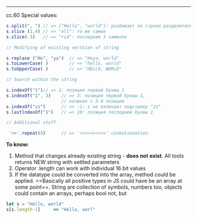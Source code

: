 ***
cc.60 
Special values:
```ts
s.split(", ") // => ["Hello", "world"]: разбивает по строке разделителя
s.slice (1,4) // => "ell": то же самое
s.slice(-3)   // => "rid": последние 3 символа

// Modifying of existing verstion of string 

s.replace ("Но", "уа")  // => "Heya, world"
s.toLowerCase( )        // => "hello, world"
s.toUpperCase( )        // => "HELLO, WORLD"

// Search within the string 

s.indexOf("1")// => 2: позиция первой буквы 1
s.indexOf("1", 3)    // => 3: позиция первой буквы 1,
					 // начиная с 3-й позиции
s.indexOf("zz")      // => -1: s не включает подстроку "zz"
s.lastlndexOf("1")   // => 10: позиция последней буквы 1

// Additional stuff

 '<>'.repeat(5)      // => '<><><><><>' conkationation
```


**To know:** 

1. Method that changes already existing string - **does not** **exist**. All tools returns NEW string with settled parameters
2. Operator .length can work with individual 16 bit values
3. If the datatype could be converted into the array, method could be applied. ==Basically all positive types in JS could have be an array at some point==. String are collection of symbols, numbers too, objects could contain an arrays, perhaps bool not, but 

```ts
let s = "Hello, world"
s[s.length-1]     => "Hello, worl" 
```